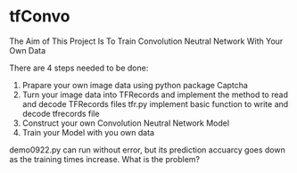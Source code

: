 # tfConvo
The Aim of This Project Is To Train Convolution Neutral Network With Your Own Data

There are 4 steps needed to be done:
1. Prapare your own image data using python package Captcha
2. Turn your image data into TFRecords and implement the method to read and decode TFRecords files
tfr.py implement basic function to write and decode tfrecords file
3. Construct your own Convolution Neutral Network Model
4. Train your Model with you own data

demo0922.py can run without error, but its prediction accuarcy goes down as the training times increase.  What is the problem?
